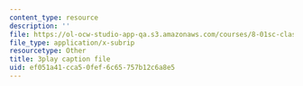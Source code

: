 ```yaml
---
content_type: resource
description: ''
file: https://ol-ocw-studio-app-qa.s3.amazonaws.com/courses/8-01sc-classical-mechanics-fall-2016/ef051a41cca50fef6c65757b12c6a8e5_u_LAfG5uIpY.srt
file_type: application/x-subrip
resourcetype: Other
title: 3play caption file
uid: ef051a41-cca5-0fef-6c65-757b12c6a8e5
---
```

